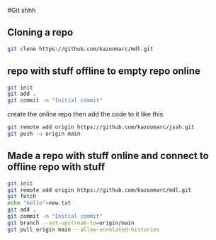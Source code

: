 #Git shhh

## Cloning a repo

```bash
git clone https://github.com/kazoomarc/mdl.git
```

## repo with stuff offline to empty repo online

```bash
git init
git add .
git commit -m "Initial commit"
```

create the online repo then add the code to it like this

```BASH
git remote add origin https://github.com/kazoomarc/jssh.git
git push -u origin main
```

## Made a repo with stuff online and connect to offline repo with stuff

```bash
git init
git remote add origin https://github.com/kazoomarc/mdl.git
git fetch
echo "hello">new.txt
git add .
git commit -m "Initial commit"
git branch --set-upstream-to=origin/main
git pull origin main --allow-unrelated-histories
```
